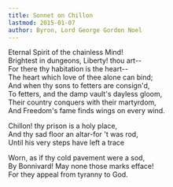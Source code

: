 ```yaml
---
title: Sonnet on Chillon
lastmod: 2015-01-07
author: Byron, Lord George Gordon Noel
---
```

Eternal Spirit of the chainless Mind!  
Brightest in dungeons, Liberty! thou art--  
For there thy habitation is the heart--  
The heart which love of thee alone can bind;  
And when thy sons to fetters are consign'd,  
To fetters, and the damp vault's dayless gloom,  
Their country conquers with their martyrdom,  
And Freedom's fame finds wings on every wind.  

Chillon! thy prison is a holy place,  
And thy sad floor an altar-for 't was rod,  
Until his very steps have left a trace  

Worn, as if thy cold pavement were a sod,  
By Bonnivard! May none those marks efface!  
For they appeal from tyranny to God.

